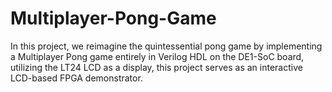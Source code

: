 # Multiplayer-Pong-Game
In this project, we reimagine the quintessential pong game by implementing a Multiplayer Pong game entirely in Verilog HDL on the DE1-SoC board, utilizing the LT24 LCD as a display, this project serves as an interactive LCD-based FPGA demonstrator. 
